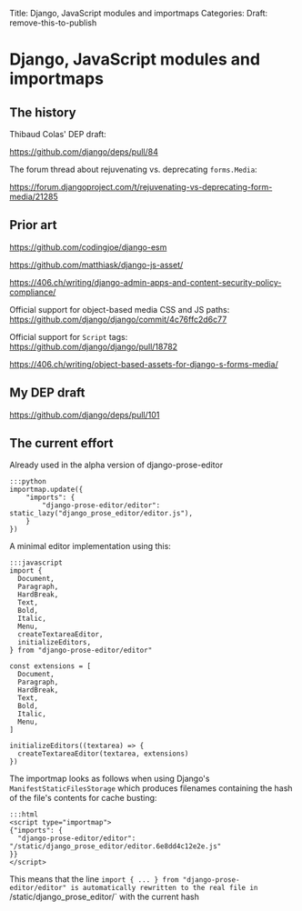 Title: Django, JavaScript modules and importmaps
Categories:
Draft: remove-this-to-publish

# Django, JavaScript modules and importmaps

## The history

Thibaud Colas' DEP draft:

https://github.com/django/deps/pull/84

The forum thread about rejuvenating vs. deprecating `forms.Media`:

https://forum.djangoproject.com/t/rejuvenating-vs-deprecating-form-media/21285


## Prior art

https://github.com/codingjoe/django-esm

https://github.com/matthiask/django-js-asset/

https://406.ch/writing/django-admin-apps-and-content-security-policy-compliance/

Official support for object-based media CSS and JS paths:
https://github.com/django/django/commit/4c76ffc2d6c77

Official support for `Script` tags:
https://github.com/django/django/pull/18782


https://406.ch/writing/object-based-assets-for-django-s-forms-media/

## My DEP draft

https://github.com/django/deps/pull/101


## The current effort

Already used in the alpha version of django-prose-editor

    :::python
    importmap.update({
        "imports": {
            "django-prose-editor/editor": static_lazy("django_prose_editor/editor.js"),
        }
    })

A minimal editor implementation using this:

    :::javascript
    import {
      Document,
      Paragraph,
      HardBreak,
      Text,
      Bold,
      Italic,
      Menu,
      createTextareaEditor,
      initializeEditors,
    } from "django-prose-editor/editor"

    const extensions = [
      Document,
      Paragraph,
      HardBreak,
      Text,
      Bold,
      Italic,
      Menu,
    ]

    initializeEditors((textarea) => {
      createTextareaEditor(textarea, extensions)
    })


The importmap looks as follows when using Django's `ManifestStaticFilesStorage`
which produces filenames containing the hash of the file's contents for cache
busting:

    :::html
    <script type="importmap">
    {"imports": {
      "django-prose-editor/editor": "/static/django_prose_editor/editor.6e8dd4c12e2e.js"
    }}
    </script>

This means that the line `import { ... } from "django-prose-editor/editor" is automatically rewritten to the real file in `/static/django_prose_editor/` with the current hash
